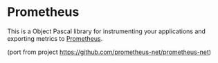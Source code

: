 # Prometheus
 This is a Object Pascal library for instrumenting your applications and exporting metrics to [Prometheus](http://prometheus.io/).
 
 (port from project https://github.com/prometheus-net/prometheus-net)
